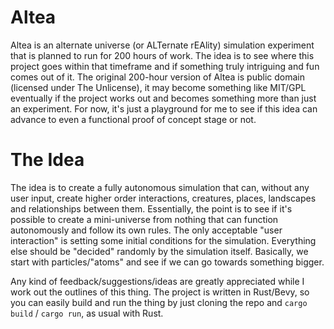 # Altea

Altea is an alternate universe (or ALTernate rEAlity) simulation experiment that is planned to run for 200 hours of work. The idea is to see where this project goes within that timeframe and if something truly intriguing and fun comes out of it. The original 200-hour version of Altea is public domain (licensed under The Unlicense), it may become something like MIT/GPL eventually if the project works out and becomes something more than just an experiment. For now, it's just a playground for me to see if this idea can advance to even a functional proof of concept stage or not.

# The Idea

The idea is to create a fully autonomous simulation that can, without any user input, create higher order interactions, creatures, places, landscapes and relationships between them. Essentially, the point is to see if it's possible to create a mini-universe from nothing that can function autonomously and follow its own rules. The only acceptable "user interaction" is setting some initial conditions for the simulation. Everything else should be "decided" randomly by the simulation itself. Basically, we start with particles/"atoms" and see if we can go towards something bigger.


Any kind of feedback/suggestions/ideas are greatly appreciated while I work out the outlines of this thing. The project is written in Rust/Bevy, so you can easily build and run the thing by just cloning the repo and `cargo build` / `cargo run`, as usual with Rust.
